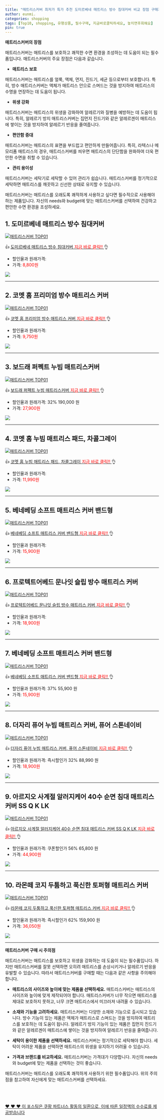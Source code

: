 ```yaml
---
title: "매트리스커버 최저가 특가 추천 도미르베네 매트리스 방수 침대커버 비교 장점 구매가이드"
author: eunmi.
categories: shopping
tags: [Top10, shopping, 유행상품, 필수구매, 지금바로클릭하세요, 놓치면후회해요]
pin: true
---
```

**매트리스커버의 장점**

매트리스커버는 매트리스를 보호하고 쾌적한 수면 환경을 조성하는 데 도움이 되는 필수품입니다. 매트리스커버의 주요 장점은 다음과 같습니다.

* **매트리스 보호**

매트리스커버는 매트리스를 얼룩, 액체, 먼지, 진드기, 세균 등으로부터 보호합니다. 특히, 방수 매트리스커버는 액체가 매트리스 안으로 스며드는 것을 방지하여 매트리스의 수명을 연장하는 데 도움이 됩니다.

* **위생 강화**

매트리스커버는 매트리스의 위생을 강화하여 알레르기와 질병을 예방하는 데 도움이 됩니다. 특히, 알레르기 방지 매트리스커버는 집먼지 진드기와 같은 알레르겐이 매트리스에 쌓이는 것을 방지하여 알레르기 반응을 줄여줍니다.

* **편안함 증대**

매트리스커버는 매트리스의 표면을 부드럽고 편안하게 만들어줍니다. 특히, 라텍스나 메모리폼 매트리스의 경우, 매트리스커버를 씌우면 매트리스의 단단함을 완화하여 더욱 편안한 수면을 취할 수 있습니다.

* **관리 용이성**

매트리스커버는 세탁기로 세탁할 수 있어 관리가 쉽습니다. 매트리스커버를 정기적으로 세탁하면 매트리스를 깨끗하고 신선한 상태로 유지할 수 있습니다.

매트리스커버는 매트리스를 오래도록 쾌적하게 사용하고 싶다면 필수적으로 사용해야 하는 제품입니다. 자신의 needs와 budget에 맞는 매트리스커버를 선택하여 건강하고 편안한 수면 환경을 조성하세요.

   

## 1. 도미르베네 매트리스 방수 침대커버

[![매트리스커버 TOP01](https://thumbnail9.coupangcdn.com/thumbnails/remote/230x230ex/image/vendor_inventory/8e68/10e610081ea104fa2d9283f10dd69fd52aa5943426cbb48631e0205bfdee.jpg)](https://link.coupang.com/re/AFFSDP?lptag=AF3617701&subid=GithubCoopas&pageKey=6155361088&traceid=V0-153&itemId=20143827789&vendorItemId=87237143750)


👍 [도미르베네 매트리스 방수 침대커버 <font color=red> 지금 바로 클릭!! </font> ](https://link.coupang.com/re/AFFSDP?lptag=AF3617701&subid=GithubCoopas&pageKey=6155361088&traceid=V0-153&itemId=20143827789&vendorItemId=87237143750) 👌 


- 할인율과 원래가격: 
- 가격: <span style='color:red'>8,800원</span>

[![](/discount_price.png)](https://link.coupang.com/re/AFFSDP?lptag=AF3617701&subid=GithubCoopas&pageKey=6155361088&traceid=V0-153&itemId=20143827789&vendorItemId=87237143750)

---


   

## 2. 코멧 홈 프리미엄 방수 매트리스 커버

[![매트리스커버 TOP01](https://thumbnail9.coupangcdn.com/thumbnails/remote/230x230ex/image/retail/images/681471480754163-47bfbfd0-2064-4dc8-b2a8-fe6052d891c8.jpg)](https://link.coupang.com/re/AFFSDP?lptag=AF3617701&subid=GithubCoopas&pageKey=1074277210&traceid=V0-153&itemId=2023718449&vendorItemId=70023351795)


👍 [코멧 홈 프리미엄 방수 매트리스 커버 <font color=red> 지금 바로 클릭!! </font> ](https://link.coupang.com/re/AFFSDP?lptag=AF3617701&subid=GithubCoopas&pageKey=1074277210&traceid=V0-153&itemId=2023718449&vendorItemId=70023351795) 👌 


- 할인율과 원래가격: 
- 가격: <span style='color:red'>9,750원</span>

[![](/discount_price.png)](https://link.coupang.com/re/AFFSDP?lptag=AF3617701&subid=GithubCoopas&pageKey=1074277210&traceid=V0-153&itemId=2023718449&vendorItemId=70023351795)

---


   

## 3. 보드래 퍼펙트 누빔 매트리스커버

[![매트리스커버 TOP01](https://thumbnail8.coupangcdn.com/thumbnails/remote/230x230ex/image/retail/images/376388842722582-31eafa85-aea8-4149-aa5b-3e4643ff1c66.jpg)](https://link.coupang.com/re/AFFSDP?lptag=AF3617701&subid=GithubCoopas&pageKey=40721806&traceid=V0-153&itemId=148953983&vendorItemId=3337738934)


👍 [보드래 퍼펙트 누빔 매트리스커버 <font color=red> 지금 바로 클릭!! </font> ](https://link.coupang.com/re/AFFSDP?lptag=AF3617701&subid=GithubCoopas&pageKey=40721806&traceid=V0-153&itemId=148953983&vendorItemId=3337738934) 👌 


- 할인율과 원래가격: 32%  190,000   원
- 가격: <span style='color:red'>27,900원</span>

[![](/discount_price.png)](https://link.coupang.com/re/AFFSDP?lptag=AF3617701&subid=GithubCoopas&pageKey=40721806&traceid=V0-153&itemId=148953983&vendorItemId=3337738934)

---


   

## 4. 코멧 홈 누빔 매트리스 패드, 차콜그레이

[![매트리스커버 TOP01](https://thumbnail8.coupangcdn.com/thumbnails/remote/230x230ex/image/retail/images/3736015277285799-80884a24-2f78-4bc5-a9f8-abd9f310516d.jpg)](https://link.coupang.com/re/AFFSDP?lptag=AF3617701&subid=GithubCoopas&pageKey=6614665201&traceid=V0-153&itemId=15014094525&vendorItemId=82236856536)


👍 [코멧 홈 누빔 매트리스 패드, 차콜그레이 <font color=red> 지금 바로 클릭!! </font> ](https://link.coupang.com/re/AFFSDP?lptag=AF3617701&subid=GithubCoopas&pageKey=6614665201&traceid=V0-153&itemId=15014094525&vendorItemId=82236856536) 👌 


- 할인율과 원래가격: 
- 가격: <span style='color:red'>11,990원</span>

[![](/discount_price.png)](https://link.coupang.com/re/AFFSDP?lptag=AF3617701&subid=GithubCoopas&pageKey=6614665201&traceid=V0-153&itemId=15014094525&vendorItemId=82236856536)

---


   

## 5. 베네베딩 소프트 매트리스 커버 밴드형

[![매트리스커버 TOP01](https://thumbnail7.coupangcdn.com/thumbnails/remote/230x230ex/image/retail/images/2352162481529855-b01e7940-2d01-421e-84e9-333163be690a.jpg)](https://link.coupang.com/re/AFFSDP?lptag=AF3617701&subid=GithubCoopas&pageKey=4605032130&traceid=V0-153&itemId=5684580621&vendorItemId=72983446295)


👍 [베네베딩 소프트 매트리스 커버 밴드형 <font color=red> 지금 바로 클릭!! </font> ](https://link.coupang.com/re/AFFSDP?lptag=AF3617701&subid=GithubCoopas&pageKey=4605032130&traceid=V0-153&itemId=5684580621&vendorItemId=72983446295) 👌 


- 할인율과 원래가격: 
- 가격: <span style='color:red'>15,900원</span>

[![](/discount_price.png)](https://link.coupang.com/re/AFFSDP?lptag=AF3617701&subid=GithubCoopas&pageKey=4605032130&traceid=V0-153&itemId=5684580621&vendorItemId=72983446295)

---


   

## 6. 프로텍트어베드 문나잇 슬립 방수 매트리스 커버

[![매트리스커버 TOP01](https://thumbnail8.coupangcdn.com/thumbnails/remote/230x230ex/image/retail/images/281656418429652-db6af239-b960-458a-a788-99d9af1c25e4.jpg)](https://link.coupang.com/re/AFFSDP?lptag=AF3617701&subid=GithubCoopas&pageKey=6122157152&traceid=V0-153&itemId=16856336206&vendorItemId=84035211521)


👍 [프로텍트어베드 문나잇 슬립 방수 매트리스 커버 <font color=red> 지금 바로 클릭!! </font> ](https://link.coupang.com/re/AFFSDP?lptag=AF3617701&subid=GithubCoopas&pageKey=6122157152&traceid=V0-153&itemId=16856336206&vendorItemId=84035211521) 👌 


- 할인율과 원래가격: 
- 가격: <span style='color:red'>18,900원</span>

[![](/discount_price.png)](https://link.coupang.com/re/AFFSDP?lptag=AF3617701&subid=GithubCoopas&pageKey=6122157152&traceid=V0-153&itemId=16856336206&vendorItemId=84035211521)

---


   

## 7. 베네베딩 소프트 매트리스 커버 밴드형

[![매트리스커버 TOP01](https://thumbnail7.coupangcdn.com/thumbnails/remote/230x230ex/image/retail/images/2352162481529855-b01e7940-2d01-421e-84e9-333163be690a.jpg)](https://link.coupang.com/re/AFFSDP?lptag=AF3617701&subid=GithubCoopas&pageKey=4605032130&traceid=V0-153&itemId=5684580621&vendorItemId=72983446295)


👍 [베네베딩 소프트 매트리스 커버 밴드형 <font color=red> 지금 바로 클릭!! </font> ](https://link.coupang.com/re/AFFSDP?lptag=AF3617701&subid=GithubCoopas&pageKey=4605032130&traceid=V0-153&itemId=5684580621&vendorItemId=72983446295) 👌 


- 할인율과 원래가격: 37%  55,900   원
- 가격: <span style='color:red'>15,900원</span>

[![](/discount_price.png)](https://link.coupang.com/re/AFFSDP?lptag=AF3617701&subid=GithubCoopas&pageKey=4605032130&traceid=V0-153&itemId=5684580621&vendorItemId=72983446295)

---


   

## 8. 더자리 퓨어 누빔 매트리스 커버, 퓨어 스톤네이비

[![매트리스커버 TOP01](https://thumbnail10.coupangcdn.com/thumbnails/remote/230x230ex/image/retail/images/6253650783494725-b853a370-5e8c-405d-a72a-e35106c69550.jpg)](https://link.coupang.com/re/AFFSDP?lptag=AF3617701&subid=GithubCoopas&pageKey=1486712017&traceid=V0-153&itemId=13296701019&vendorItemId=80554069570)


👍 [더자리 퓨어 누빔 매트리스 커버, 퓨어 스톤네이비 <font color=red> 지금 바로 클릭!! </font> ](https://link.coupang.com/re/AFFSDP?lptag=AF3617701&subid=GithubCoopas&pageKey=1486712017&traceid=V0-153&itemId=13296701019&vendorItemId=80554069570) 👌 


- 할인율과 원래가격: 즉시할인가 32%  88,990   원
- 가격: <span style='color:red'>18,900원</span>

[![](/discount_price.png)](https://link.coupang.com/re/AFFSDP?lptag=AF3617701&subid=GithubCoopas&pageKey=1486712017&traceid=V0-153&itemId=13296701019&vendorItemId=80554069570)

---


   

## 9. 아르지오 사계절 알러지케어 40수 순면 침대 매트리스 커버 SS Q K LK

[![매트리스커버 TOP01](https://thumbnail7.coupangcdn.com/thumbnails/remote/230x230ex/image/vendor_inventory/b290/2e3770588b64099314deed89aafe37e0a8bb65ec89d140190aaa564fdf6d.jpg)](https://link.coupang.com/re/AFFSDP?lptag=AF3617701&subid=GithubCoopas&pageKey=7592024042&traceid=V0-153&itemId=20064269485&vendorItemId=85191229206)


👍 [아르지오 사계절 알러지케어 40수 순면 침대 매트리스 커버 SS Q K LK <font color=red> 지금 바로 클릭!! </font> ](https://link.coupang.com/re/AFFSDP?lptag=AF3617701&subid=GithubCoopas&pageKey=7592024042&traceid=V0-153&itemId=20064269485&vendorItemId=85191229206) 👌 


- 할인율과 원래가격: 쿠폰할인가 56%  65,800   원
- 가격: <span style='color:red'>44,900원</span>

[![](/discount_price.png)](https://link.coupang.com/re/AFFSDP?lptag=AF3617701&subid=GithubCoopas&pageKey=7592024042&traceid=V0-153&itemId=20064269485&vendorItemId=85191229206)

---


   

## 10. 라몬떼 코지 두툼하고 푹신한 토퍼형 매트리스 커버

[![매트리스커버 TOP01](https://thumbnail10.coupangcdn.com/thumbnails/remote/230x230ex/image/retail/images/6857182095385929-dd774d31-e640-4ef5-a817-c8af13c66a62.jpg)](https://link.coupang.com/re/AFFSDP?lptag=AF3617701&subid=GithubCoopas&pageKey=6397767513&traceid=V0-153&itemId=13668057550&vendorItemId=80920151736)


👍 [라몬떼 코지 두툼하고 푹신한 토퍼형 매트리스 커버 <font color=red> 지금 바로 클릭!! </font> ](https://link.coupang.com/re/AFFSDP?lptag=AF3617701&subid=GithubCoopas&pageKey=6397767513&traceid=V0-153&itemId=13668057550&vendorItemId=80920151736) 👌 


- 할인율과 원래가격: 즉시할인가 62%  159,900   원
- 가격: <span style='color:red'>36,050원</span>

[![](/discount_price.png)](https://link.coupang.com/re/AFFSDP?lptag=AF3617701&subid=GithubCoopas&pageKey=6397767513&traceid=V0-153&itemId=13668057550&vendorItemId=80920151736)

---
**매트리스커버 구매 시 주의점**

매트리스커버는 매트리스를 보호하고 위생을 강화하는 데 도움이 되는 필수품입니다. 하지만 매트리스커버를 잘못 선택하면 오히려 매트리스를 손상시키거나 알레르기 반응을 유발할 수 있습니다. 따라서 매트리스커버를 구매할 때는 다음과 같은 사항을 주의해야 합니다.

* **매트리스의 사이즈와 높이에 맞는 제품을 선택하세요.** 매트리스커버는 매트리스의 사이즈와 높이에 맞게 제작되어야 합니다. 매트리스커버가 너무 작으면 매트리스를 제대로 보호하지 못하고, 너무 크면 매트리스에서 미끄러져 내려올 수 있습니다.

* **소재와 기능을 고려하세요.** 매트리스커버는 다양한 소재와 기능으로 출시되고 있습니다. 방수 기능이 있는 제품은 액체가 매트리스로 스며드는 것을 방지하여 매트리스를 보호하는 데 도움이 됩니다. 알레르기 방지 기능이 있는 제품은 집먼지 진드기와 같은 알레르겐이 매트리스에 쌓이는 것을 방지하여 알레르기 반응을 줄여줍니다.

* **세탁이 용이한 제품을 선택하세요.** 매트리스커버는 정기적으로 세탁해야 합니다. 세탁이 어려운 제품을 선택하면 매트리스의 위생을 유지하기 어려울 수 있습니다.

* **가격과 브랜드를 비교하세요.** 매트리스커버는 가격대가 다양합니다. 자신의 needs와 budget에 맞는 제품을 선택하는 것이 좋습니다.

매트리스커버는 매트리스를 오래도록 쾌적하게 사용하기 위한 필수품입니다. 위의 주의점을 참고하여 자신에게 맞는 매트리스커버를 선택하세요.<br><br><br><br><br> [ ❤ ❤ ❤ 이 포스팅은 쿠팡 파트너스 활동의 일환으로, 이에 따른 일정액의 수수료를 제공받습니다](https://link.coupang.com/a/bcEFyh)